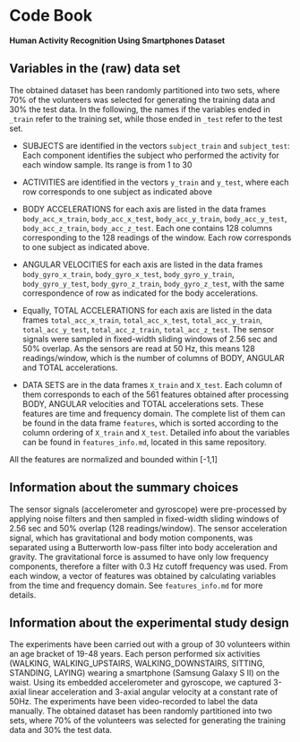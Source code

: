 Code Book
=========
**Human Activity Recognition Using Smartphones Dataset**

Variables in the (raw) data set
-------------------------------
The obtained dataset has been randomly partitioned into two sets, where 70% of the volunteers was selected for generating the training data and 30% the test data. 
In the following, the names if the variables ended in `_train` refer to the training set, while those ended in `_test` refer to the test set.

- SUBJECTS are identified in the vectors `subject_train` and `subject_test`: Each component identifies the subject who performed the activity for each window sample. Its range is from 1 to 30

- ACTIVITIES are identified in the vectors `y_train` and `y_test`, where each row corresponds to one subject as indicated above

- BODY ACCELERATIONS for each axis are listed in the data frames `body_acc_x_train`, `body_acc_x_test`, `body_acc_y_train`, `body_acc_y_test`, `body_acc_z_train`, `body_acc_z_test`. Each one contains 128 columns corresponding to the 128 readings of the window. Each row corresponds to one subject as indicated above.

- ANGULAR VELOCITIES for each axis are listed in the data frames `body_gyro_x_train`, `body_gyro_x_test`, `body_gyro_y_train`, `body_gyro_y_test`, `body_gyro_z_train`, `body_gyro_z_test`, with the same correspondence of row as indicated for the body accelerations.

- Equally, TOTAL ACCELERATIONS for each axis are listed in the data frames `total_acc_x_train`, `total_acc_x_test`, `total_acc_y_train`, `total_acc_y_test`, `total_acc_z_train`, `total_acc_z_test`. The sensor signals were sampled in fixed-width sliding windows of 2.56 sec and 50% overlap. As the sensors are read at 50 Hz, this means 128 readings/window, which is the number of columns of BODY, ANGULAR and TOTAL accelerations.

- DATA SETS are in the data frames `X_train` and `X_test`. Each column of them corresponds to each of the 561 features obtained after processing BODY, ANGULAR velocities and TOTAL accelerations sets. These features are time and frequency domain. The complete list of them can be found in the data frame `features`, which is sorted according to the column ordering of `X_train` and `X_test`. Detailed info about the variables can be found in `features_info.md`, located in this same repository.

All the features are normalized and bounded within [-1,1]

Information about the summary choices
-------------------------------------
The sensor signals (accelerometer and gyroscope) were pre-processed by applying noise filters and then sampled in fixed-width sliding windows of 2.56 sec and 50% overlap (128 readings/window).
The sensor acceleration signal, which has gravitational and body motion components, was separated using a Butterworth low-pass filter into body acceleration and gravity. 
The gravitational force is assumed to have only low frequency components, therefore a filter with 0.3 Hz cutoff frequency was used.
From each window, a vector of features was obtained by calculating variables from the time and frequency domain. See `features_info.md` for more details. 


Information about the experimental study design
-----------------------------------------------
The experiments have been carried out with a group of 30 volunteers within an age bracket of 19-48 years.
Each person performed six activities (WALKING, WALKING_UPSTAIRS, WALKING_DOWNSTAIRS, SITTING, STANDING, LAYING) wearing a smartphone (Samsung Galaxy S II) on the waist.
Using its embedded accelerometer and gyroscope, we captured 3-axial linear acceleration and 3-axial angular velocity at a constant rate of 50Hz.
The experiments have been video-recorded to label the data manually.
The obtained dataset has been randomly partitioned into two sets, where 70% of the volunteers was selected for generating the training data and 30% the test data. 
